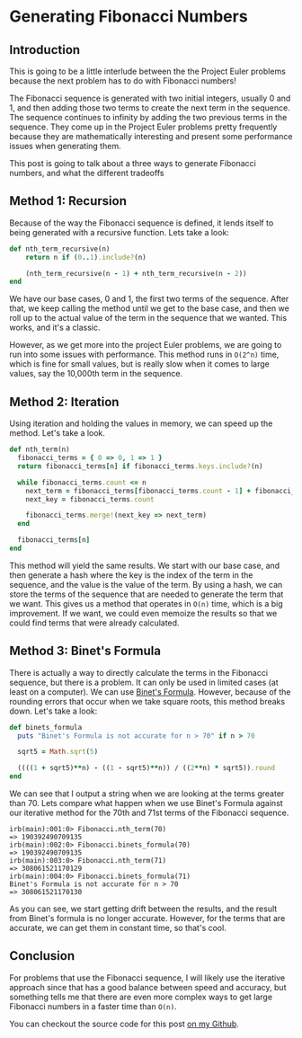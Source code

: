 # Generating Fibonacci Numbers

## Introduction

This is going to be a little interlude between the the Project Euler problems because the next problem has to do with Fibonacci numbers! 

The Fibonacci sequence is generated with two initial integers, usually 0 and 1, and then adding those two terms to create the next term in the sequence. The sequence continues to infinity by adding the two previous terms in the sequence. They come up in the Project Euler problems pretty frequently because they are mathematically interesting and present some performance issues when generating them.

This post is going to talk about a three ways to generate Fibonacci numbers, and what the different tradeoffs 

## Method 1: Recursion

Because of the way the Fibonacci sequence is defined, it lends itself to being generated with a recursive function. Lets take a look:

```ruby
def nth_term_recursive(n)
    return n if (0..1).include?(n)

    (nth_term_recursive(n - 1) + nth_term_recursive(n - 2))
end
```

We have our base cases, 0 and 1, the first two terms of the sequence. After that, we keep calling the method until we get to the base case, and then we roll up to the actual value of the term in the sequence that we wanted. This works, and it's a classic.

However, as we get more into the project Euler problems, we are going to run into some issues with performance. This method runs in `O(2^n)` time, which is fine for small values, but is really slow when it comes to large values, say the 10,000th term in the sequence.

## Method 2: Iteration

Using iteration and holding the values in memory, we can speed up the method. Let's take a look.

```ruby
def nth_term(n)
  fibonacci_terms = { 0 => 0, 1 => 1 }
  return fibonacci_terms[n] if fibonacci_terms.keys.include?(n)

  while fibonacci_terms.count <= n
    next_term = fibonacci_terms[fibonacci_terms.count - 1] + fibonacci_terms[fibonacci_terms.count - 2]
    next_key = fibonacci_terms.count

    fibonacci_terms.merge!(next_key => next_term)
  end

  fibonacci_terms[n]
end
```

This method will yield the same results. We start with our base case, and then generate a hash where the key is the index of the term in the sequence, and the value is the value of the term. By using a hash, we can store the terms of the sequence that are needed to generate the term that we want. This gives us a method that operates in `O(n)` time, which is a big improvement. If we want, we could even memoize the results so that we could find terms that were already calculated.

## Method 3: Binet's Formula

There is actually a way to directly calculate the terms in the Fibonacci sequence, but there is a problem. It can only be used in limited cases (at least on a computer). We can use [Binet's Formula](https://mathworld.wolfram.com/BinetsFibonacciNumberFormula.html). However, because of the rounding errors that occur when we take square roots, this method breaks down. Let's take a look:

```ruby
def binets_formula
  puts "Binet's Formula is not accurate for n > 70" if n > 70

  sqrt5 = Math.sqrt(5)

  ((((1 + sqrt5)**n) - ((1 - sqrt5)**n)) / ((2**n) * sqrt5)).round
end
```

We can see that I output a string when we are looking at the terms greater than 70. Lets compare what happen when we use Binet's Formula against our iterative method for the 70th and 71st terms of the Fibonacci sequence.

```
irb(main):001:0> Fibonacci.nth_term(70)
=> 190392490709135
irb(main):002:0> Fibonacci.binets_formula(70)
=> 190392490709135
irb(main):003:0> Fibonacci.nth_term(71)
=> 308061521170129
irb(main):004:0> Fibonacci.binets_formula(71)
Binet's Formula is not accurate for n > 70
=> 308061521170130
```

As you can see, we start getting drift between the results, and the result from Binet's formula is no longer accurate.
However, for the terms that are accurate, we can get them in constant time, so that's cool. 

## Conclusion

For problems that use the Fibonacci sequence, I will likely use the iterative approach since that has a good balance between speed and accuracy, but something tells me that there are even more complex ways to get large Fibonacci numbers in a faster time than `O(n)`.

You can checkout the source code for this post [on my Github](https://github.com/william-lawrence/math-and-ruby/blob/main/helpers/fibonacci.rb).
